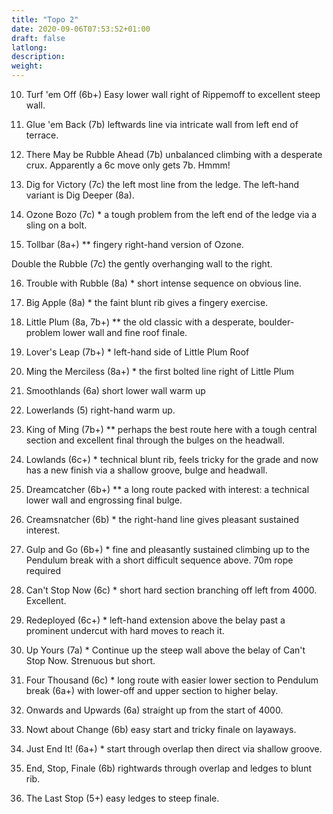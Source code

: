 ```yaml
---
title: "Topo 2"
date: 2020-09-06T07:53:52+01:00
draft: false
latlong:
description:
weight:
---
```


10. Turf 'em Off (6b+) Easy lower wall right of Rippemoff to excellent steep wall.

11. Glue 'em Back (7b) leftwards line via intricate wall from left end of terrace.

12. There May be Rubble Ahead (7b) unbalanced climbing with a desperate crux. Apparently a 6c move only gets 7b. Hmmm!

13. Dig for Victory (7c) the left most line from the ledge. The left-hand variant is Dig Deeper (8a).

14. Ozone Bozo (7c) * a tough problem from the left end of the ledge via a sling on a bolt.

15. Tollbar (8a+) ** fingery right-hand version of Ozone.

Double the Rubble (7c) the gently overhanging wall to the right.

16. Trouble with Rubble (8a) * short intense sequence on obvious line.

17. Big Apple (8a) * the faint blunt rib gives a fingery exercise.

18. Little Plum (8a, 7b+) ** the old classic with a desperate, boulder-problem lower wall and fine roof finale.

19. Lover's Leap (7b+) * left-hand side of Little Plum Roof

20. Ming the Merciless (8a+) * the first bolted line right of Little Plum

21. Smoothlands (6a) short lower wall warm up

21. Lowerlands (5) right-hand warm up.

23. King of Ming (7b+) ** perhaps the best route here with a tough central section and excellent final through the bulges on the headwall.

24. Lowlands (6c+) * technical blunt rib, feels tricky for the grade and now has a new finish via a shallow groove, bulge and headwall.

25. Dreamcatcher (6b+) ** a long route packed with interest: a technical lower wall and engrossing final bulge.

26. Creamsnatcher (6b) * the right-hand line gives pleasant sustained interest.

27. Gulp and Go (6b+) * fine and pleasantly sustained climbing up to the Pendulum break with a short difficult sequence above. 70m rope required

28. Can't Stop Now (6c) * short hard section branching off left from 4000. Excellent.

29. Redeployed (6c+) * left-hand extension above the belay past a prominent undercut with hard moves to reach it.

30. Up Yours (7a) * Continue up the steep wall above the belay of Can't Stop Now. Strenuous but short.

31. Four Thousand (6c) * long route with easier lower section to Pendulum break (6a+) with lower-off and upper section to higher belay.

32. Onwards and Upwards (6a) straight up from the start of 4000.

33. Nowt about Change (6b) easy start and tricky finale on layaways.

34. Just End It! (6a+) * start through overlap then direct via shallow groove.

35. End, Stop, Finale (6b) rightwards through overlap and ledges to blunt rib.

36. The Last Stop (5+) easy ledges to steep finale.